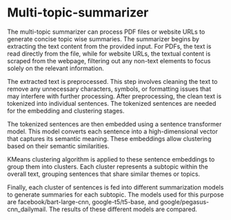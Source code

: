 # Multi-topic-summarizer
The multi-topic summarizer can process PDF files or website URLs to generate concise topic wise summaries. The summarizer begins by extracting the text content from the provided input. For PDFs, the text is read directly from the file, while for website URLs, the textual content is scraped from the webpage, filtering out any non-text elements to focus solely on the relevant information.

The extracted text is preprocessed. This step involves cleaning the text to remove any unnecessary characters, symbols, or formatting issues that may interfere with further processing. After preprocessing, the clean text is tokenized into individual sentences. The tokenized sentences are needed for the embedding and clustering stages.

The tokenized sentences are then embedded using a sentence transformer model. This model converts each sentence into a high-dimensional vector that captures its semantic meaning. These embeddings allow clustering based on their semantic similarities.

KMeans clustering algorithm is applied to these sentence embeddings to group them into clusters. Each cluster represents a subtopic within the overall text, grouping sentences that share similar themes or topics. 

Finally, each cluster of sentences is fed into different summarization models to generate summaries for each subtopic. The models used for this purpose are facebook/bart-large-cnn, google-t5/t5-base, and google/pegasus-cnn_dailymail. The results of these different models are compared.

